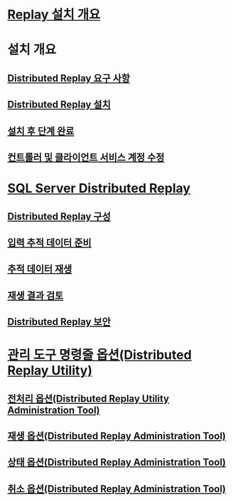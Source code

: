 # [Replay 설치 개요](install-distributed-replay-overview.md)

# 설치 개요
## [Distributed Replay 요구 사항](distributed-replay-requirements.md)  
## [Distributed Replay 설치](install-distributed-replay.md)  
## [설치 후 단계 완료](complete-the-post-installation-steps.md)  
## [컨트롤러 및 클라이언트 서비스 계정 수정](modify-the-controller-and-client-services-accounts.md)  
# [SQL Server Distributed Replay](sql-server-distributed-replay.md)  
## [Distributed Replay 구성](configure-distributed-replay.md)  
## [입력 추적 데이터 준비](prepare-the-input-trace-data.md)  
## [추적 데이터 재생](replay-trace-data.md)  
## [재생 결과 검토](review-the-replay-results.md)  
## [Distributed Replay 보안](distributed-replay-security.md)  
# [관리 도구 명령줄 옵션(Distributed Replay Utility)](administration-tool-command-line-options-distributed-replay-utility.md)  
## [전처리 옵션(Distributed Replay Utility Administration Tool)](preprocess-option-distributed-replay-administration-tool.md)  
## [재생 옵션(Distributed Replay Administration Tool)](replay-option-distributed-replay-administration-tool.md)  
## [상태 옵션(Distributed Replay Administration Tool)](status-option-distributed-replay-administration-tool.md)  
## [취소 옵션(Distributed Replay Administration Tool)](cancel-option-distributed-replay-administration-tool.md)  
